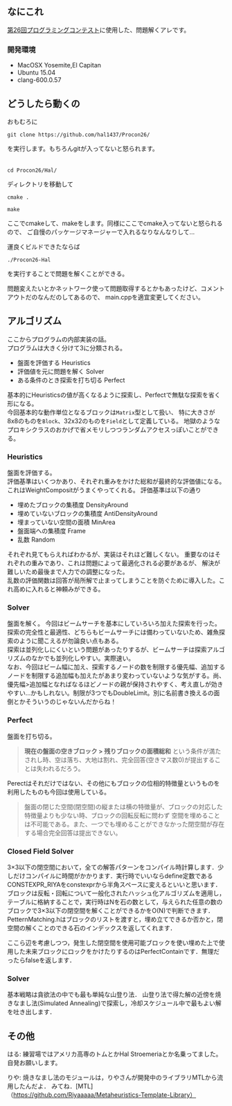 ## なにこれ

[第26回プログラミングコンテスト](http://www.procon.gr.jp/)に使用した、問題解くアレです。

### 開発環境
* MacOSX Yosemite,El Capitan
* Ubuntu 15.04
* clang-600.0.57

## どうしたら動くの

おもむろに
```console:
git clone https://github.com/hal1437/Procon26/
```
を実行します。もちろんgitが入ってないと怒られます。  
　  

```console:
cd Procon26/Hal/
```
ディレクトリを移動して  
```console:
cmake .
```
```console:
make
```
ここでcmakeして、makeをします。同様にここでcmake入ってないと怒られるので、
ご自慢のパッケージマネージャーで入れるなりなんなりして…  


運良くビルドできたならば
```console:
./Procon26-Hal
```
を実行することで問題を解くことができる。

問題変えたいとかネットワーク使って問題取得するとかもあったけど、コメントアウトだのなんだのしてあるので、
main.cppを適宜変更してください。


## アルゴリズム

ここからプログラムの内部実装の話。  
プログラムは大きく分けて3に分類される。
* 盤面を評価する Heuristics
* 評価値を元に問題を解く Solver
* ある条件のとき探索を打ち切る Perfect

基本的にHeuristicsの値が高くなるように探索し、Perfectで無駄な探索を省く形になる。  
今回基本的な動作単位となるブロックは`Matrix`型として扱い、
特に大きさが8x8のものを`Block`、32x32のものを`Field`として定義している。
地獄のようなプロキシクラスのおかげで省メモリしつつランダムアクセスっぽいことができる。


### Heuristics
盤面を評価する。  
評価基準はいくつかあり、それぞれ重みをかけた総和が最終的な評価値になる。これはWeightCompositがうまくやってくれる。
評価基準は以下の通り
* 埋めたブロックの集積度 DensityAround
* 埋めていないブロックの集積度 AntiDensityAround
* 埋まっていない空間の面積 MinArea
* 盤面端への集積度 Frame
* 乱数 Random

それぞれ見てもらえればわかるが、実装はそれほど難しくない。
重要なのはそれぞれの重みであり、これは問題によって最適化される必要があるが、
解決が難しいため最後まで人力での調整になった。  
乱数の評価関数は回答が局所解で止まってしまうことを防ぐために導入した。これ高めに入れると神頼みができる。

### Solver
盤面を解く。
今回はビームサーチを基本にしていろいろ加えた探索を行った。
探索の完全性と最適性、どちらもビームサーチには備わっていないため、雑魚探索のように聞こえるが勿論良い点もある。  
探索は並列化しにくいという問題があったりするが、ビームサーチは探索アルゴリズムのなかでも並列化しやすい。実際速い。  
なお、今回はビーム幅に加え、探索するノードの数を制限する優先幅、追加するノードを制限する追加幅も加えたがあまり変わっていないような気がする。尚、優先幅>追加幅となればなるほどノードの親が保持されやすく、考え直しが効きやすい…かもしれない。制限が3つでもDoubleLimit。別に名前書き換えるの面倒とかそういうのじゃないんだからね！

### Perfect
盤面を打ち切る。

>**現在の盤面の空きブロック > 残りブロックの面積総和**
>という条件が満たされし時、空は落ち、大地は割れ、完全回答(空きマス数0)が提出することは失われるだろう。  

Perectはそれだけではない、その他にもブロックの位相的特徴量というものを利用したものも今回は使用している。

>盤面の閉じた空間(閉空間)の縦または横の特徴量が、ブロックの対応した特徴量よりも少ない時、ブロックの回転反転に問わず
>空間を埋めることは不可能である。また、一つでも埋めることができなかった閉空間が存在する場合完全回答は提出できない。


### Closed Field Solver

3×3以下の閉空間において，全ての解答パターンをコンパイル時計算します．少しだけコンパイルに時間がかかります．実行時でいいならdefine定数であるCONSTEXPR_RIYAをconstexprから半角スペースに変えるといいと思います．
ブロックは反転・回転について一般化されたハッシュ化アルゴリズムを適用し，テーブルに格納することで，実行時はNを石の数として，与えられた任意の数のブロックで3×3以下の閉空間を解くことができるかをO(N)で判断できます．
PetternMatching.hはブロックのリストを渡すと，埋め立てできるか否かと，閉空間の解くことのできる石のインデックスを返してくれます．

ここら辺を考慮しつつ，発生した閉空間を使用可能ブロックを使い埋めた上で使用した未来ブロックにロックをかけたりするのはPerfectContainです．無理だったらfalseを返します．

### Solver

基本戦略は貪欲法の中でも最も単純な山登り法．
山登り法で得た解の近傍を焼きなまし法(Simulated Annealing)で探索し，冷却スケジュール中で最もよい解を吐き出します．


## その他

はる: 練習場ではアメリカ高専のトムとかHal Stroemeriaとか名乗ってました。自発お願いします。

りや: 焼きなまし法のモジュールは，りやさんが開発中のライブラリMTLから流用したんだよ．
みてね．[MTL]（https://github.com/Riyaaaaa/Metaheuristics-Template-Library）
